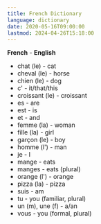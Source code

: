 ```yaml
---
title: French Dictionary
language: dictionary
date: 2020-05-16T09:00:00
lastmod: 2024-04-26T15:18:00
---
```


**French** - **English**  
* chat (le) - cat
* cheval (le) - horse
* chien (le) - dog
* c' - it/that/this
* croissant (le) - croissant
* es - are
* est - is
* et - and
* femme (la) - woman
* fille (la) - girl
* gar&ccedil;on (le) - boy
* homme (l') - man
* je - I
* mange - eats
* manges - eats (plural)
* orange (l') - orange
* pizza (la) - pizza
* suis - am
* tu - you (familiar, plural)
* un (m), une (f) - a/an
* vous - you (formal, plural)